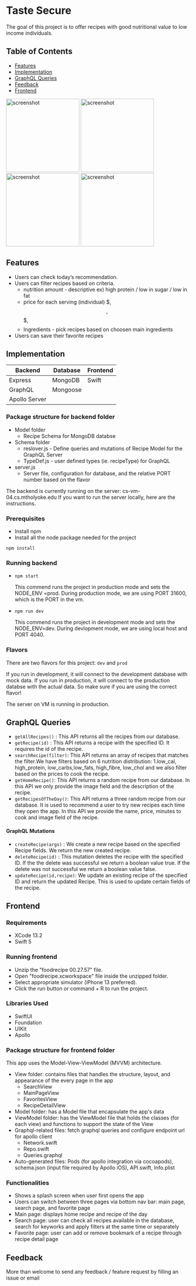 </br>
<H1 > Taste Secure </H1>
<p >The goal of this project is to offer recipes with good nutritional value to low income individuals. </p>


## Table of Contents

- [Features](#features)
- [Implementation](#implementation)
- [GraphQL Queries](#graphQL-Queries)
- [Feedback](#feedback)
- [Frontend](#frontend)

<p float="left">
<img alt="screenshot" src="https://i.ibb.co/hZR7MfP/splash.png" width="200">
<img alt="screenshot" src="https://i.ibb.co/gSxS2Tq/1.png" width="200">
<img alt="screenshot" src="https://i.ibb.co/5vqy2Xd/3.png" width="200">
<img alt="screenshot" src="https://i.ibb.co/3Nw0d6M/2.png" width="200">
</p>


## Features 
* Users can check today’s recommendation.
* Users can filter recipes based on criteria.
    * nutrition amount - descriptive ex) high protein / low in sugar / low in fat 
    * price for each serving (individual) $, $$, $$$, $$$$
    * Ingredients - pick recipes based on choosen main ingredients
* Users can save their favorite recipes

## Implementation

| Backend              | Database       | Frontend               |
| -------------------- |----------------| -----------------------|
| Express              | MongoDB        | Swift                  |
| GraphQL | Mongoose   |                |                        |
| Apollo Server        |                |                        |

### Package structure for backend folder
  * Model folder
      * Recipe Schema for MongoDB databse
  * Schema folder
      * reslover.js - Define queries and mutations of Recipe Model for the GraphQL Server
      * TypeDef.js - user defined types (ie. recipeType) for GraphQL
  * server.js
      * Server file, configuration for database, and the relative PORT number based on the flavor 

The backend is currently running on the server: cs-vm-04.cs.mtholyoke.edu
If you want to run the server locally, here are the instructions. 

### Prerequisites
* Install npm
* Install all the node package needed for the project
```
npm install
```

### Running backend
* ```npm start```

    This commend runs the project in production mode and sets the NODE_ENV =prod. During production mode, we are using PORT 31600, which is the PORT in the vm.

* ```npm run dev```

    This commend runs the project in development mode and sets the NODE_ENV=dev. During devlopment mode, we are using local host and PORT 4040.

### Flavors
There are two flavors for this project: ```dev``` and ```prod```

If you run in development, it will connect to the development database with mock data. If you run in production, it will connect to the production databse with the actual data. So make sure if you are using the correct flavor! 

The server on VM is running in production. 

## GraphQL Queries
* ```getAllRecipes()``` :
This API returns all the recipes from our database. 
* ```getRecipe(id)``` :
This API returns a recipe with the specified ID. It requires the id of the recipe. 
* ```searchRecipe(filter)```:
This API returns an array of recipes that matches the filter.We have filters based on 6 nutrition distribution: 1.low_cal, high_protein, low_carbs,low_fats, high_fibre, low_chol and we also filter based on the prices to cook the recipe.
* ```getHomeRecipe()```:
This API returns a random recipe from our database. In this API we only provide the image field and the description of the recipe. 
* ```getRecipesOfTheDay()```:
This API returns a three random recipe from our database. It is used to recommend a user to try new recipes each time they open the app. In this API we provide the name, price, minutes to cook and image field of the recipe.

#### GraphQL Mutations
* ```createRecipe(args)``` : We create a new recipe based on the specified Recipe fields. We return the new created recipe. 
* ```deleteRecipe(id)``` : This mutation deletes the recipe with the specified ID. If the the delete was successful we return a boolean value true. If the delete was not successful we return a boolean value false.
* ```updateRecipe(id,recipe)```: We update an existing recipe of the specified ID and return the updated Recipe. This is used to update certain fields of the recipe.

## Frontend

### Requirements 
* XCode 13.2
* Swift 5 

### Running frontend
* Unzip the "foodrecipe 00.27.57" file.
* Open "foodrecipe.xcworkspace" file inside the unzipped folder. 
* Select appropriate simulator (iPhone 13 preferred).
* Click the run button or command + R to run the project.

### Libraries Used 
* SwiftUI
* Foundation
* UIKit
* Apollo 

### Package structure for frontend folder
This app uses the Model-View-ViewModel (MVVM) architecture. 
* View folder: contains files that handles the structure, layout, and appearance of the every page in the app 
   * SearchView 
   * MainPageView 
   * FavoritesView 
   * RecipeDetailView 
* Model folder: has a Model file that encapsulate the app's data
* ViewModel folder: has the ViewModel file that holds the classes (for each view) and functions to support the state of the View
* Graphql-related files: fetch graphql queries and configure endpoint url for apollo client
   * Network.swift
   * Repo.swift
   * Queries.graphql
* Auto-generated files: Pods (for apollo integration via cocoapods), schema.json (input file required by Apollo iOS), API.swift, Info.plist

### Functionalities
* Shows a splash screen when user first opens the app
* Users can switch between three pages via bottom nav bar: main page, search page, and favorite page
* Main page: displays home recipe and recipe of the day
* Search page: user can check all recipes available in the database, search for keyworks and apply filters at the same time or separately
* Favorite page: user can add or remove bookmark of a recipe through recipe detail page

## Feedback
More than welcome to send any feedback / feature request by filling an issue or email

